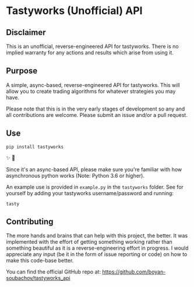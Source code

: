 # Tastyworks (Unofficial) API

## Disclaimer

This is an unofficial, reverse-engineered API for tastyworks. There is no implied warranty for any actions and results which arise from using it.

## Purpose

A simple, async-based, reverse-engineered API for tastyworks. This will allow you to create trading algorithms for whatever strategies you may have.

Please note that this is in the very early stages of development so any and all contributions are welcome. Please submit an issue and/or a pull request.

## Use
```
pip install tastyworks
```
✨ 🍰

Since it's an async-based API, please make sure you're familiar with how asynchronous python works (Note: Python 3.6 or higher).

An example use is provided in `example.py` in the `tastyworks` folder. See for yourself by adding your tastyworks username/password and running:

```
tasty 
```

## Contributing

The more hands and brains that can help with this project, the better. It was implemented with the effort of getting something working rather than something beautiful as it is a reverse-engineering effort in progress.
I would appreciate any input (be it in the form of issue reporting or code) on how to make this code-base better.

You can find the official GitHub repo at: https://github.com/boyan-soubachov/tastyworks_api
